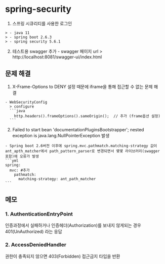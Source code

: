 # spring-security

  1. 스프링 시큐리티를 사용한 로그인

    > - java 11
    > - spring boot 2.6.3
    > - spring security 5.6.1

  2. 테스트용 swagger 추가
    - swagger 페이지 url > http://localhost:8081/swagger-ui/index.html

## 문제 해결

  1. X-Frame-Options to DENY 설정 때문에 iframe을 통해 접근할 수 없는 문제 해결
  
    - WebSecurityConfig
      > configure
      ```java
        http.headers().frameOptions().sameOrigin();  // 추가 (frame옵션 설정)
      ```

  2. Failed to start bean 'documentationPluginsBootstrapper'; nested exception is java.lang.NullPointerException 발생
  
    - Spring boot 2.6버전 이후에 spring.mvc.pathmatch.matching-strategy 값이 ant_apth_matcher에서 path_pattern_parser로 변경되면서 몇몇 라이브러리(swagger포함)에 오류가 발생
    ```yml
    spring:    
      mvc: #추가
        pathmatch:
          matching-strategy: ant_path_matcher 
    ```


## 메모

### 1. AuthenticationEntryPoint

인증과정에서 실패하거나 인증헤더(Authorization)를 보내지 않게되는 경우 401(UnAuthorized) 라는 응답

### 2. AccessDeniedHandler

권한이 충족되지 않으면 403(Forbidden) 접근금지 타입을 반환